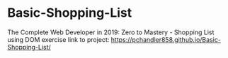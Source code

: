 # Basic-Shopping-List

The Complete Web Developer in 2019: Zero to Mastery - Shopping List using DOM exercise
link to project: https://pchandler858.github.io/Basic-Shopping-List/
